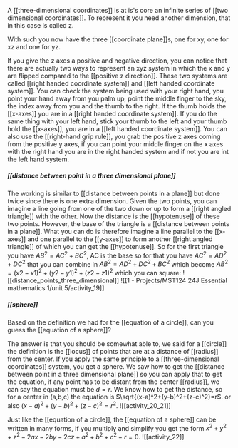 A [[three-dimensional coordinates]] is at is's core an infinite series of [[two dimensional coordinates]].
To represent it you need another dimension, that in this case is called z.

With such you now have the three [[coordinate plane]]s, one for xy, one for xz and one for yz.

If you give the z axes a positive and negative direction, you can notice that there are actually two ways to represent an xyz system in which the x and y are flipped compared to the [[positive z direction]].
These two systems are called [[right handed coordinate system]] and [[left handed coordinate system]].
You can check the system being used with your right hand, you point your hand away from you palm up, point the middle finger to the sky, the index away from you and the thumb to the right.
If the thumb holds the [[x-axes]] you are in a [[right handed coordinate system]].
If you do the same thing with your left hand, stick your thumb to the left and your thumb hold the [[x-axes]], you are in a [[left handed coordinate system]].
You can also use the [[right-hand grip rule]], you grab the positive z axes coming from the positive y axes, if you can point your middle finger on the x axes with the right hand you are in the right handed system and if not you are int the left hand system.

##### [[distance between point in a three dimensional plane]]

The working is similar to [[distance between points in a plane]] but done twice since there is one extra dimension.
Given the two points, you can imagine a line going from one of the two down or up to form a [[right angled triangle]] with the other. Now the distance is the [[hypotenuse]] of these two points. However, the base of the triangle is a [[distance between points in a plane]]. What you can do is therefore imagine a line parallel to the [[x-axes]] and one parallel to the [[y-axes]] to form another [[right angled triangle]] of which you can get the [[hypotenuse]].
So for the first triangle you have $AB^2=AC^2+BC^2$, AC is the base so for that you have $AC^2=AD^2+DC^2$ that you can combine in $AB^2=AD^2+DC^2+BC^2$ which become $AB^2=(x2-x1)^2+(y2-y1)^2+(z2-z1)^2$ which you can square:
![[distance_points_three_dimensional]]
![[1 - Projects/MST124 24J Essential mathematics 1/unit 5/activity_19]]

##### [[sphere]]

Based on the definition we had for the [[equation of a circle]], can you guess the [[equation of a sphere]]?

The answer is that you should be somewhat able to, we said for a [[circle]] the definition is the [[locus]] of points that are at a distance of [[radius]] from the center.
If you apply the same principle to a [[three-dimensional coordinates]] system, you get a sphere.
We saw how to get the [[distance between point in a three dimensional plane]] so you can apply that to get the equation, if any point has to be distant from the center [[radius]],  we can say the equation must be $d=r$.
We know how to get the distance, so for a center in (a,b,c) the equation is $\sqrt{(x-a)^2+(y-b)^2+(z-c)^2}=r$. or also $(x-a)^2+(y-b)^2+(z-c)^2=r^2$.
![[activity_20_21]]

Just like the [[equation of a circle]], the [[equation of a sphere]] can be written in many forms, if you multiply and simplify you get the form $x^2+y^2+z^2-2ax-2by-2cz+a^2+b^2+c^2-r=0$.
![[activity_22]]

